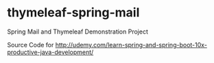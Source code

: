 # thymeleaf-spring-mail

Spring Mail and Thymeleaf Demonstration Project

Source Code for http://udemy.com/learn-spring-and-spring-boot-10x-productive-java-development/